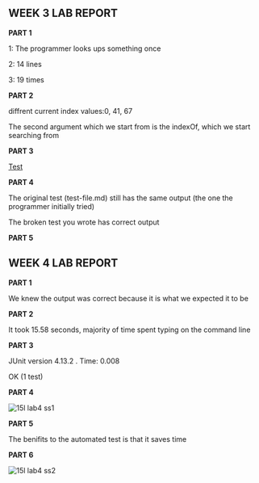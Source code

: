 ## WEEK 3 LAB REPORT
**PART 1**

1: The programmer looks ups something once

2: 14 lines

3: 19 times

**PART 2**

diffrent current index values:0, 41, 67

The second argument which we start from is the indexOf, which we start searching from

**PART 3**

[Test ](https://github.com/XAVIERALBERT/markdown-parser/commits/main/test2-file.md)

**PART 4**

The original test (test-file.md) still has the same output (the one the programmer initially tried)

The broken test you wrote has correct output

**PART 5**

## WEEK 4 LAB REPORT

**PART 1**

We knew the output was correct because it is what we expected it to be

**PART 2**

It took 15.58 seconds, majority of time spent typing on the command line

**PART 3**

JUnit version 4.13.2
.
Time: 0.008

OK (1 test)

**PART 4**

![15l lab4 ss1](https://user-images.githubusercontent.com/103283907/166402656-dd894997-00f6-4d26-880c-37a0493fa60d.png)

**PART 5**

The benifits to the automated test is that it saves time

**PART 6**

![15l lab4 ss2](https://user-images.githubusercontent.com/103283907/166403974-960d3c25-dd0b-44f9-b7a1-c9368b72ece2.png)
